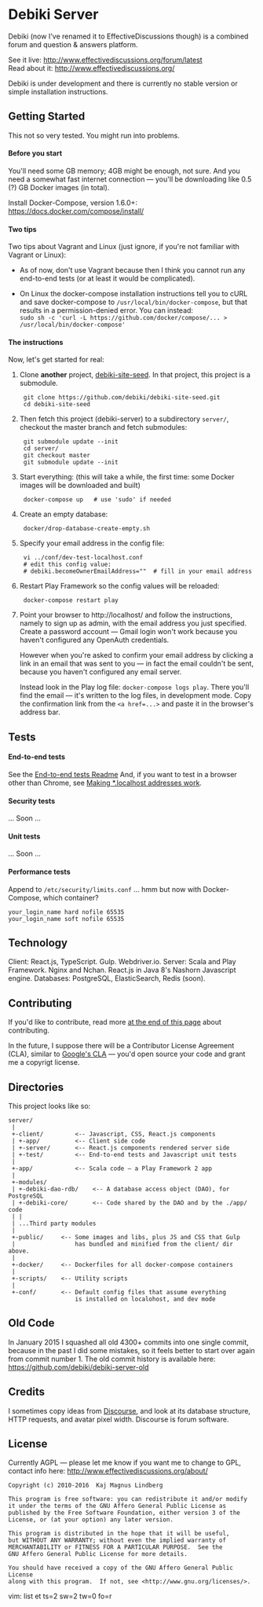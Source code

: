 Debiki Server
=============================

Debiki (now I've renamed it to EffectiveDiscussions though) is a
combined forum and question & answers platform.

See it live: http://www.effectivediscussions.org/forum/latest<br>
Read about it: http://www.effectivediscussions.org/

Debiki is under development and there is currently no stable version or simple
installation instructions.


Getting Started
-----------------------------

This not so very tested. You might run into problems.

#### Before you start

You'll need some GB memory; 4GB might be enough, not sure. And you need a somewhat fast internet connection — you'll be downloading like 0.5 (?) GB Docker images (in total).

Install Docker-Compose, version 1.6.0+: https://docs.docker.com/compose/install/

#### Two tips

Two tips about Vagrant and Linux (just ignore, if you're not familiar with Vagrant or Linux):

- As of now, don't use Vagrant because then I think you cannot run any end-to-end tests (or at least it would be complicated).
  <!-- If you want to run the server in a Vagrant virtual machine, you can use this one: `vagrant init phusion/ubuntu-14.04-amd64` — it supports Docker, but you still need to install Docker-Compose (inside the vm). And it seems you'll need to follow the _"Note: If your company is behind a filtering proxy"_ instructions on https://docs.docker.com/linux/step_one/. -->

- On Linux the docker-compose installation instructions tell you to cURL and save docker-compose to `/usr/local/bin/docker-compose`, but that results in a permission-denied error. You can instead:<br>
   `sudo sh -c 'curl -L https://github.com/docker/compose/... > /usr/local/bin/docker-compose'`

#### The instructions

Now, let's get started for real:

1. Clone **another** project, [debiki-site-seed](https://github.com/debiki/debiki-site-seed). In that project, this project is a submodule.

        git clone https://github.com/debiki/debiki-site-seed.git
        cd debiki-site-seed

1. Then fetch this project (debiki-server) to a subdirectory `server/`, checkout the master branch and fetch submodules:

        git submodule update --init
        cd server/
        git checkout master
        git submodule update --init

1. Start everything: (this will take a while, the first time: some Docker images will be downloaded and built)

        docker-compose up   # use 'sudo' if needed

1. Create an empty database:

        docker/drop-database-create-empty.sh

1. Specify your email address in the config file:

        vi ../conf/dev-test-localhost.conf
        # edit this config value:
        # debiki.becomeOwnerEmailAddress=""  # fill in your email address

1. Restart Play Framework so the config values will be reloaded:

        docker-compose restart play

1. Point your browser to http://localhost/ and follow the instructions, namely to sign up
   as admin, with the email address you just specified. Create a password account —
   Gmail login won't work because you haven't configured any OpenAuth credentials.

   However when you're asked to confirm your email address by clicking a link in an email
   that was sent to you — in fact the email couldn't be sent, because you haven't configured
   any email server.

   Instead look in the Play log file: `docker-compose logs play`. There you'll find
   the email — it's written to the log files, in development mode. Copy the
   confirmation link from the `<a href=...>` and paste it in the browser's address bar.


Tests
-----------------------------

#### End-to-end tests

See the [End-to-end tests Readme](./docs/e2e-tests-readme.md)
And, if you want to test in a browser other than Chrome, see [Making *.localhost addresses work](./docs/wildcard-dot-localhost.md).


#### Security tests

... Soon ...


#### Unit tests

... Soon ...


#### Performance tests

Append to `/etc/security/limits.conf` ... hmm but now with Docker-Compose, which container?

    your_login_name hard nofile 65535
    your_login_name soft nofile 65535


Technology
-----------------------------

Client: React.js, TypeScript. Gulp. Webdriver.io.
Server: Scala and Play Framework. Nginx and Nchan. React.js in Java 8's Nashorn Javascript engine.
Databases: PostgreSQL, ElasticSearch, Redis (soon).


Contributing
-----------------------------

If you'd like to contribute, read more
[at the end of this page](http://www.effectivediscussions.org/-81n25/source-code) about contributing.

In the future, I suppose there will be a Contributor License Agreement (CLA), similar to
[Google's CLA](https://developers.google.com/open-source/cla/individual) — you'd open
source your code and grant me a copyrigt license.


Directories
-----------------------------

This project looks like so:


    server/
     |
     +-client/         <-- Javascript, CSS, React.js components
     | +-app/          <-- Client side code
     | +-server/       <-- React.js components rendered server side
     | +-test/         <-- End-to-end tests and Javascript unit tests
     |
     +-app/            <-- Scala code — a Play Framework 2 app
     |
     +-modules/
     | +-debiki-dao-rdb/    <-- A database access object (DAO), for PostgreSQL
     | +-debiki-core/       <-- Code shared by the DAO and by the ./app/ code
     | |
     | ...Third party modules
     |
     +-public/     <-- Some images and libs, plus JS and CSS that Gulp
     |                 has bundled and minified from the client/ dir above.
     |
     +-docker/     <-- Dockerfiles for all docker-compose containers
     |
     +-scripts/    <-- Utility scripts
     |
     +-conf/       <-- Default config files that assume everything
                       is installed on localohost, and dev mode

Old Code
-----------------------------

In January 2015 I squashed all old 4300+ commits into one single commit,
because in the past I did some mistakes, so it feels better to start over again
from commit number 1. The old commit history is available here:
https://github.com/debiki/debiki-server-old


Credits
-----------------------------

I sometimes copy ideas from [Discourse](http://www.discourse.org/), and look at
its database structure, HTTP requests, and avatar pixel width. Discourse is
forum software.


License
-----------------------------

Currently AGPL — please let me know if you want me to change to GPL, contact info here: http://www.effectivediscussions.org/about/


    Copyright (c) 2010-2016  Kaj Magnus Lindberg

    This program is free software: you can redistribute it and/or modify
    it under the terms of the GNU Affero General Public License as
    published by the Free Software Foundation, either version 3 of the
    License, or (at your option) any later version.

    This program is distributed in the hope that it will be useful,
    but WITHOUT ANY WARRANTY; without even the implied warranty of
    MERCHANTABILITY or FITNESS FOR A PARTICULAR PURPOSE.  See the
    GNU Affero General Public License for more details.

    You should have received a copy of the GNU Affero General Public License
    along with this program.  If not, see <http://www.gnu.org/licenses/>.


vim: list et ts=2 sw=2 tw=0 fo=r
